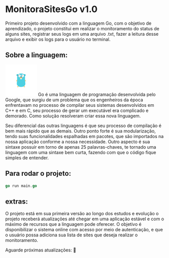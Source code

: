 # MonitoraSitesGo v1.0
Primeiro projeto desenvolvido com a linguagem Go, com o objetivo de aprendizado, o projeto constitui em realizar o monitoramento do status de alguns sites, registrar seus logs em uma arquivo .txt, fazer a leitura desse arquivo e exibir os logs para o usuário no terminal. 


## Sobre a linguagem: 
![Alt text](image-2.png)
Go é uma linguagem de programação desenvolvida pelo Google, que surgiu de um problema que os engenheiros da época enfrentavam no processo de compilar seus sistemas desenvolvidos em C++ e em C, seu processo de gerar um executável era complicado e demorado. Como solução resolveram criar essa nova linguagem.

Seu diferencial das outras linguagens é que seu  processo de compilação é bem mais rápido que as demais. Outro ponto forte é sua modularização, tendo suas funcionalidades espalhadas em pacotes, que são importados na nossa aplicação conforme a nossa necessidade.
Outro aspecto é sua sintaxe possuir em torno de apenas 25 palavras-chaves, te tornado uma linguagem com uma sintaxe bem curta, fazendo com que o código fique simples de entender.


## Para rodar o projeto:
```go
go run main.go
````

## extras:
O projeto está em sua primeira versão ao longo dos estudos e evolução o projeto receberá atualizações até chegar em uma aplicação estável e com o máximo de recursos que a linguagem pode oferecer. O objetivo é disponibilizar o sistema online com acesso por meio de autenticação, e que o usuário possa adiciona sua lista de sites que deseja realizar o monitoramento.

Aguarde próximas atualizações: 🚀